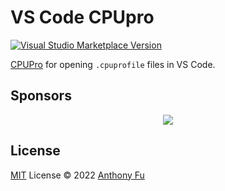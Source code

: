 # VS Code CPUpro

<a href="https://marketplace.visualstudio.com/items?itemName=antfu.cpupro" target="__blank"><img src="https://img.shields.io/visual-studio-marketplace/v/antfu.cpupro.svg?color=eee&amp;label=VS%20Code%20Marketplace&logo=visual-studio-code" alt="Visual Studio Marketplace Version" /></a>

[CPUPro](https://lahmatiy.github.io/cpupro/) for opening `.cpuprofile` files in VS Code.

## Sponsors

<p align="center">
  <a href="https://cdn.jsdelivr.net/gh/antfu/static/sponsors.svg">
    <img src='https://cdn.jsdelivr.net/gh/antfu/static/sponsors.png'/>
  </a>
</p>

## License

[MIT](./LICENSE) License © 2022 [Anthony Fu](https://github.com/antfu)

